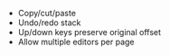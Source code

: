 - Copy/cut/paste
- Undo/redo stack
- Up/down keys preserve original offset
- Allow multiple editors per page
